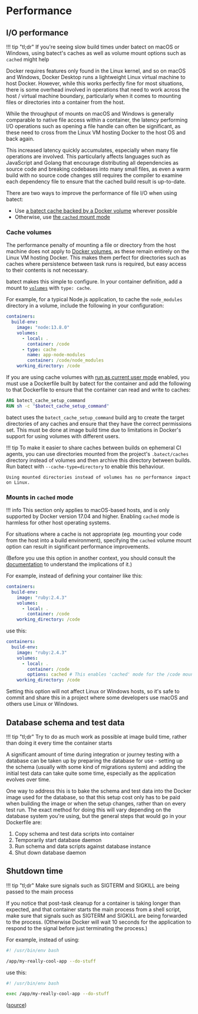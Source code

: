 # Performance

## I/O performance

!!! tip "tl;dr"
    If you're seeing slow build times under batect on macOS or Windows, using batect's caches as well as volume mount options such as `cached` might help

Docker requires features only found in the Linux kernel, and so on macOS and Windows, Docker Desktop runs a lightweight Linux virtual machine
to host Docker. However, while this works perfectly fine for most situations, there is some overhead involved in operations
that need to work across the host / virtual machine boundary, particularly when it comes to mounting files or directories into a container from the host.

While the throughput of mounts on macOS and Windows is generally comparable to native file access within a container, the latency
performing I/O operations such as opening a file handle can often be significant, as these need to cross from the Linux VM hosting Docker to the
host OS and back again.

This increased latency quickly accumulates, especially when many file operations are involved. This particularly affects languages such as JavaScript
and Golang that encourage distributing all dependencies as source code and breaking codebases into many small files, as even a warm build with no source
code changes still requires the compiler to examine each dependency file to ensure that the cached build result is up-to-date.

There are two ways to improve the performance of file I/O when using batect:

* Use [a batect cache backed by a Docker volume](#cache-volumes) wherever possible
* Otherwise, use [the `cached` mount mode](#mounts-in-cached-mode)

### Cache volumes

The performance penalty of mounting a file or directory from the host machine does not apply to [Docker volumes](https://docs.docker.com/storage/volumes/),
as these remain entirely on the Linux VM hosting Docker. This makes them perfect for directories such as caches where persistence between task runs is required,
but easy access to their contents is not necessary.

batect makes this simple to configure. In your container definition, add a mount to [`volumes`](../config/Containers.md#volumes) with `type: cache`.

For example, for a typical Node.js application, to cache the `node_modules` directory in a volume, include the following in your configuration:

```yaml
containers:
  build-env:
    image: "node:13.8.0"
    volumes:
      - local: .
        container: /code
      - type: cache
        name: app-node-modules
        container: /code/node_modules
    working_directory: /code
```

If you are using cache volumes with [run as current user mode](BuildArtifactsOwnedByRoot.md) enabled, you must use a Dockerfile built by batect for the container and add
the following to that Dockerfile to ensure that the container can read and write to caches:

```dockerfile
ARG batect_cache_setup_command
RUN sh -c "$batect_cache_setup_command"
```

batect uses the `batect_cache_setup_command` build arg to create the target directories of any caches and ensure that they have the correct permissions set. This must be done
at image build time due to limitations in Docker's support for using volumes with different users.

!!! tip
    To make it easier to share caches between builds on ephemeral CI agents, you can use directories mounted from the project's `.batect/caches` directory
    instead of volumes and then archive this directory between builds. Run batect with `--cache-type=directory` to enable this behaviour.

    Using mounted directories instead of volumes has no performance impact on Linux.

### Mounts in `cached` mode

!!! info
    This section only applies to macOS-based hosts, and is only supported by Docker version 17.04 and higher.
    Enabling `cached` mode is harmless for other host operating systems.

For situations where a cache is not appropriate (eg. mounting your code from the host into a build environment), specifying the `cached` volume mount option
can result in significant performance improvements.

(Before you use this option in another context, you should consult the [documentation](https://docs.docker.com/docker-for-mac/osxfs-caching/) to understand the implications of it.)

For example, instead of defining your container like this:

```yaml
containers:
  build-env:
    image: "ruby:2.4.3"
    volumes:
      - local: .
        container: /code
    working_directory: /code
```

use this:

```yaml
containers:
  build-env:
    image: "ruby:2.4.3"
    volumes:
      - local: .
        container: /code
        options: cached # This enables 'cached' mode for the /code mount
    working_directory: /code
```

Setting this option will not affect Linux or Windows hosts, so it's safe to commit and share this in a project where some developers use
macOS and others use Linux or Windows.

## Database schema and test data

!!! tip "tl;dr"
    Try to do as much work as possible at image build time, rather than doing it every time the container starts

A significant amount of time during integration or journey testing with a database can be taken up by preparing the database for
use - setting up the schema (usually with some kind of migrations system) and adding the initial test data can take quite some time,
especially as the application evolves over time.

One way to address this is to bake the schema and test data into the Docker image used for the database, so that this setup cost only
has to be paid when building the image or when the setup changes, rather than on every test run. The exact method for doing this will
vary depending on the database system you're using, but the general steps that would go in your Dockerfile are:

1. Copy schema and test data scripts into container
2. Temporarily start database daemon
3. Run schema and data scripts against database instance
4. Shut down database daemon

## Shutdown time

!!! tip "tl;dr"
    Make sure signals such as SIGTERM and SIGKILL are being passed to the main process

If you notice that post-task cleanup for a container is taking longer than expected, and that container starts the main process from a
shell script, make sure that signals such as SIGTERM and SIGKILL are being forwarded to the process. (Otherwise Docker will wait 10
seconds for the application to respond to the signal before just terminating the process.)

For example, instead of using:

```bash
#! /usr/bin/env bash

/app/my-really-cool-app --do-stuff
```

use this:

```bash
#! /usr/bin/env bash

exec /app/my-really-cool-app --do-stuff
```

([source](https://unix.stackexchange.com/a/196053/258093))
